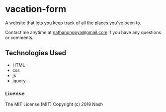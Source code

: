 # vacation-form
A website that lets you keep track of all the places you've been to.

Contact me anytime at nathanongoya@gmail.com if you have any questions or comments.

## Technologies Used

* HTML
* css
* js
* jquery

### License

The MIT License  (MIT)
Copyright (c) 2018 Nash
